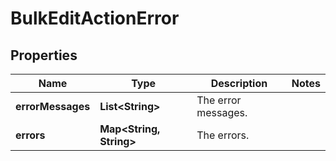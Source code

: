 # BulkEditActionError

## Properties
Name | Type | Description | Notes
------------ | ------------- | ------------- | -------------
**errorMessages** | **List&lt;String&gt;** | The error messages. | 
**errors** | **Map&lt;String, String&gt;** | The errors. | 
